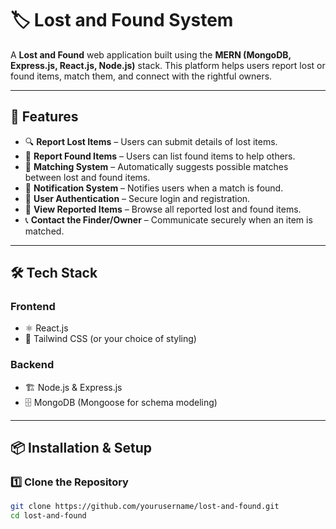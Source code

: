 # 🏷️ Lost and Found System

A **Lost and Found** web application built using the **MERN (MongoDB, Express.js, React.js, Node.js)** stack. This platform helps users report lost or found items, match them, and connect with the rightful owners.

---

## 🚀 Features
- 🔍 **Report Lost Items** – Users can submit details of lost items.
- 🎒 **Report Found Items** – Users can list found items to help others.
- 🔄 **Matching System** – Automatically suggests possible matches between lost and found items.
- 🔔 **Notification System** – Notifies users when a match is found.
- 👤 **User Authentication** – Secure login and registration.
- 📜 **View Reported Items** – Browse all reported lost and found items.
- 📞 **Contact the Finder/Owner** – Communicate securely when an item is matched.

---

## 🛠️ Tech Stack
### **Frontend**
- ⚛️ React.js
- 🎨 Tailwind CSS (or your choice of styling)

### **Backend**
- 🏗️ Node.js & Express.js
- 🗄️ MongoDB (Mongoose for schema modeling)

---

## 📦 Installation & Setup
### **1️⃣ Clone the Repository**
```sh
git clone https://github.com/yourusername/lost-and-found.git
cd lost-and-found


